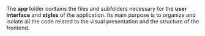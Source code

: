 The **app** folder contains the files and subfolders necessary for the **user interface** and **styles** of the application. Its main purpose is to organize and isolate all the code related to the visual presentation and the structure of the frontend.
